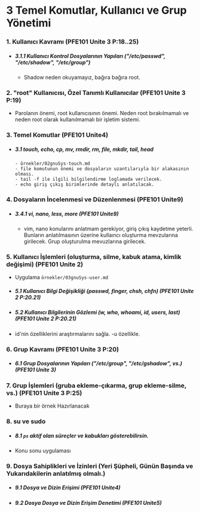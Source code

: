 # 3 Temel Komutlar, Kullanıcı ve Grup Yönetimi

### 1. Kullanıcı Kavramı                                                         (PFE101 Unite 3 P:18..25)
- ##### 3.1.1 Kullanıcı Kontrol Dosyalarının Yapıları ("/etc/passwd", "/etc/shadow", "/etc/group")
	- Shadow neden okuyamayız, bağıra bağıra root.

### 2. "root" Kullanıcısı, Özel Tanımlı Kullanıcılar                             (PFE101 Unite 3 P:19)
- Parolanın önemi, root kullanıcısının önemi. Neden root bırakılmamalı ve neden root olarak kullanılmamalı bir işletim sistemi.

### 3. Temel Komutlar                                                            (PFE101 Unite4)
- ##### 3.1 touch, echo, cp, mv, rmdir, rm, file, mkdir, tail, head
      - örnekler/02gnuSys-touch.md
      - file komutunun önemi ve dosyaların uzantılarıyla bir alakasının olması.
      - tail -f ile ilgili bilgilendirme loglamada verilecek.
      - echo giriş çıkış birimlerinde detaylı anlatılacak. 

### 4. Dosyaların İncelenmesi ve Düzenlenmesi                               (PFE101 Unite9)
- ##### 3.4.1 vi, nano, less, more                                        (PFE101 Unite9)
	- vim, nano konularını anlatmam gerekiyor, giriş çıkış kaydetme yeterli. Bunların anlatılmasının üzerine kullaıncı oluşturma mevzularına girilecek. Grup oluşturulma mevuzlarına girilecek. 

### 5. Kullanıcı İşlemleri (oluşturma, silme, kabuk atama, kimlik değişimi)      (PFE101 Unite 2)
- Uygulama `örnekler/03gnuSys-user.md`


- ##### 5.1 Kullanıcı Bilgi Değişikliği (passwd, finger, chsh, chfn)               (PFE101 Unite 2 P:20.21)
- ##### 5.2 Kullanıcı Bilgilerinin Gözlemi (w, who, whoami, id, users, last)       (PFE101 Unite 2 P:20.21)

- id'nin özelliklerini araştırmalarını sağla. -u özellikle.
     

### 6. Grup Kavramı                                                              (PFE101 Unite 3 P:20)
- ##### 6.1 Grup Dosyalarının Yapıları ("/etc/group", "/etc/gshadow", vs.)         (PFE101 Unite 3)

### 7. Grup İşlemleri (gruba ekleme-çıkarma, grup ekleme-silme, vs.)             (PFE101 Unite 3 P:25)
- Buraya bir örnek Hazırlanacak

### 8. su ve sudo
- ##### 8.1 `ps` aktif olan süreçler ve kabukları gösterebilirsin.
- Konu sonu uygulaması

### 9. Dosya Sahiplikleri ve İzinleri (Yeri Şüpheli, Günün Başında ve Yukarıdakilerin anlatılmış olmalı.)
- ##### 9.1 Dosya ve Dizin Erişimi (PFE101 Unite4)
- ##### 9.2 Dosya Dosya ve Dizin Erişim Denetimi (PFE101 Unite5)